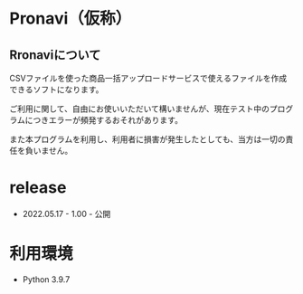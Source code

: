 # Pronavi（仮称）

## Rronaviについて

CSVファイルを使った商品一括アップロードサービスで使えるファイルを作成できるソフトになります。

ご利用に関して、自由にお使いいただいて構いませんが、現在テスト中のプログラムにつきエラーが頻発するおそれがあります。

また本プログラムを利用し、利用者に損害が発生したとしても、当方は一切の責任を負いません。

# release

- 2022.05.17 - 1.00 - 公開

# 利用環境

- Python 3.9.7

